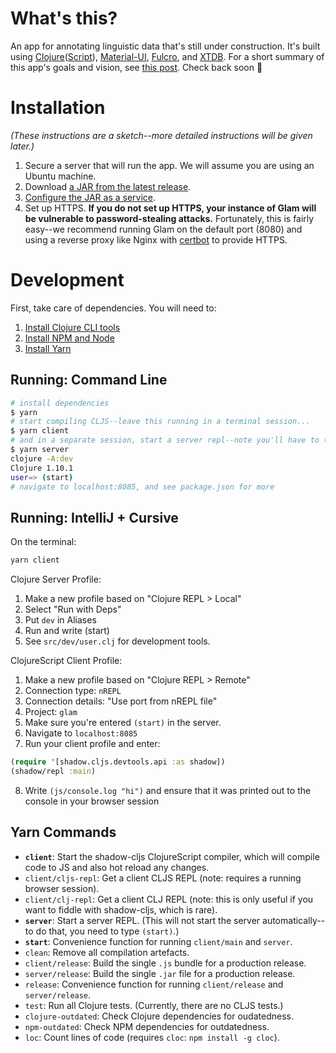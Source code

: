 # What's this?

An app for annotating linguistic data that's still under construction. It's built using [Clojure](https://clojure.org/)([Script](https://clojurescript.org/)), [Material-UI](https://material-ui.com/), [Fulcro](https://fulcro.fulcrologic.com/), and [XTDB](https://xtdb.com/main/index.html). 
For a short summary of this app's goals and vision, see [this post](https://forum.docling.net/t/glam-a-new-linguistic-annotation-app/606).
Check back soon 🚧

# Installation
*(These instructions are a sketch--more detailed instructions will be given later.)*

1. Secure a server that will run the app. We will assume you are using an Ubuntu machine.
2. Download [a JAR from the latest release](https://github.com/lgessler/glam/releases). 
3. [Configure the JAR as a service](https://dzone.com/articles/run-your-java-application-as-a-service-on-ubuntu).
4. Set up HTTPS. **If you do not set up HTTPS, your instance of Glam will be vulnerable to password-stealing attacks.** Fortunately, this is fairly easy--we recommend running Glam on the default port (8080) and using a reverse proxy like Nginx with [certbot](https://certbot.eff.org/) to provide HTTPS.

# Development

First, take care of dependencies. You will need to:

1. [Install Clojure CLI tools](https://clojure.org/guides/getting_started)
2. [Install NPM and Node](https://nodejs.org/en/download/)
3. [Install Yarn](https://yarnpkg.com/getting-started/install)

## Running: Command Line
```bash
# install dependencies
$ yarn
# start compiling CLJS--leave this running in a terminal session...
$ yarn client
# and in a separate session, start a server repl--note you'll have to type `(start)`
$ yarn server
clojure -A:dev
Clojure 1.10.1
user=> (start)
# navigate to localhost:8085, and see package.json for more
```

## Running: IntelliJ + Cursive
On the terminal:
```bash
yarn client
```

Clojure Server Profile:

1. Make a new profile based on "Clojure REPL > Local"
2. Select "Run with Deps"
3. Put `dev` in Aliases
4. Run and write (start)
5. See `src/dev/user.clj` for development tools.

ClojureScript Client Profile:

1. Make a new profile based on "Clojure REPL > Remote"
2. Connection type: `nREPL` 
3. Connection details: "Use port from nREPL file" 
4. Project: `glam`
5. Make sure you're entered `(start)` in the server. 
6. Navigate to `localhost:8085`
7. Run your client profile and enter:
```clojure
(require '[shadow.cljs.devtools.api :as shadow])
(shadow/repl :main)
```
8. Write `(js/console.log "hi")` and ensure that it was printed out to the console in your browser session

## Yarn Commands

* **`client`**: Start the shadow-cljs ClojureScript compiler, which will compile code to JS and also hot reload any changes.
* `client/cljs-repl`: Get a client CLJS REPL (note: requires a running browser session).
* `client/clj-repl`: Get a client CLJ REPL (note: this is only useful if you want to fiddle with shadow-cljs, which is rare).
* **`server`**: Start a server REPL. (This will not start the server automatically--to do that, you need to type `(start)`.) 
* **`start`**: Convenience function for running `client/main` and `server`.
* `clean`: Remove all compilation artefacts. 
* `client/release`: Build the single `.js` bundle for a production release.
* `server/release`: Build the single `.jar` file for a production release.
* `release`: Convenience function for running `client/release` and `server/release`.
* `test`: Run all Clojure tests. (Currently, there are no CLJS tests.)
* `clojure-outdated`: Check Clojure dependencies for oudatedness.
* `npm-outdated`: Check NPM dependencies for outdatedness.
* `loc`: Count lines of code (requires `cloc`: `npm install -g cloc`).

